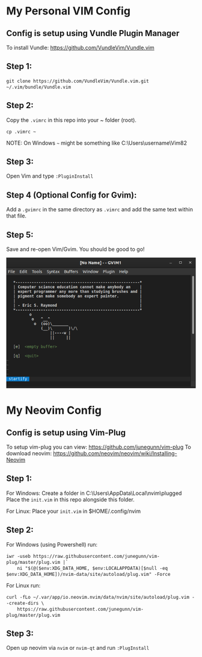 # My Personal VIM Config

## Config is setup using Vundle Plugin Manager

To install Vundle:
https://github.com/VundleVim/Vundle.vim

## Step 1:
```
git clone https://github.com/VundleVim/Vundle.vim.git ~/.vim/bundle/Vundle.vim
```
## Step 2:
Copy the ```.vimrc``` in this repo into your ~ folder (root).
```
cp .vimrc ~
```
NOTE: On Windows ```~``` might be something like C:\Users\username\Vim82

## Step 3:
Open Vim and type ```:PluginInstall```

## Step 4 (Optional Config for Gvim):
Add a ```.gvimrc``` in the same directory as ```.vimrc``` and add the same text within that file.

## Step 5:
Save and re-open Vim/Gvim. You should be good to go!

<img src="img/vim.png" alt="vim sample">


# My Neovim Config

## Config is setup using Vim-Plug
To setup vim-plug you can view: https://github.com/junegunn/vim-plug
To download neovim: https://github.com/neovim/neovim/wiki/Installing-Neovim

## Step 1:

For Windows:
Create a folder in C:\Users\AppData\Local\nvim\plugged
Place the ```init.vim``` in this repo alongside this folder.

For Linux:
Place your ```init.vim``` in $HOME/.config/nvim

## Step 2:
For Windows (using Powershell) run:
```
iwr -useb https://raw.githubusercontent.com/junegunn/vim-plug/master/plug.vim |`
    ni "$(@($env:XDG_DATA_HOME, $env:LOCALAPPDATA)[$null -eq $env:XDG_DATA_HOME])/nvim-data/site/autoload/plug.vim" -Force
```

For Linux run:
```
curl -fLo ~/.var/app/io.neovim.nvim/data/nvim/site/autoload/plug.vim --create-dirs \
    https://raw.githubusercontent.com/junegunn/vim-plug/master/plug.vim
```

## Step 3:
Open up neovim via ```nvim``` or ```nvim-qt``` and run ```:PlugInstall```
